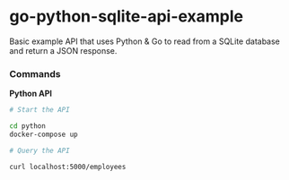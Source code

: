 # go-python-sqlite-api-example

Basic example API that uses Python & Go to read from a SQLite database and return a JSON response.

### Commands

**Python API**

```bash
# Start the API

cd python
docker-compose up
```

```bash
# Query the API

curl localhost:5000/employees
```